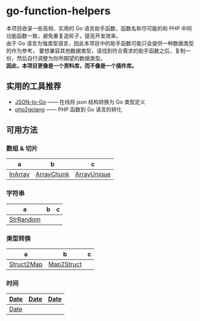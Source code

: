 # go-function-helpers

本项目收录一些高频、实用的 Go 语言助手函数，函数名称尽可能的和 PHP 中同功能函数一致，避免重复造轮子，提高开发效率。  
由于 Go 语言为强类型语言，因此本项目中的助手函数可能只会提供一种数据类型的作为参考，
要想兼容其他数据类型，请找到符合需求的助手函数之后，复制一份，然后自行调整为你所期望的数据类型。  
**因此，本项目更像是一个资料库，而不像是一个插件库。**

## 实用的工具推荐

- [JSON-to-Go](https://mholt.github.io/json-to-go/) —— 在线将 json 结构转换为 Go 类型定义
- [php2golang](https://www.php2golang.com/) —— PHP 函数到 Go 语言的转化

## 可用方法

### 数组 & 切片

a | b                      | c
--- |------------------------| ---
[InArray](./arrayx) | [ArrayChunk](./arrayx) | [ArrayUnique](./array)

### 字符串

a | b | c
--- | --- | --- 
[StrRandom](./strx) | |

### 类型转换

a | b                   | c
--- |---------------------| --- 
[Struct2Map](./convert) | [Map2Struct](./convert) |


### 时间

[Date](./timex) | [Date](./timex)  | [Date](./timex) 
--- |------------------|------------------
[Date](./timex) |                  |
